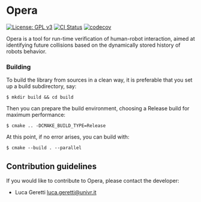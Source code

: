 

# Opera

[![License: GPL v3](https://img.shields.io/badge/License-GPL%20v3-blue.svg)](https://www.gnu.org/licenses/gpl-3.0) [![CI Status](https://github.com/ariadne-cps/opera/workflows/CI/badge.svg)](https://github.com/ariadne-cps/opera/actions/workflows/ci.yml) [![codecov](https://codecov.io/gh/ariadne-cps/opera/branch/main/graph/badge.svg)](https://codecov.io/gh/ariadne-cps/opera)

Opera is a tool for run-time verification of human-robot interaction, aimed at identifying future collisions based on the dynamically stored history of robots behavior.

### Building

To build the library from sources in a clean way, it is preferable that you set up a build subdirectory, say:

```
$ mkdir build && cd build
```

Then you can prepare the build environment, choosing a Release build for maximum performance:

```
$ cmake .. -DCMAKE_BUILD_TYPE=Release
```

At this point, if no error arises, you can build with:

```
$ cmake --build . --parallel
```

## Contribution guidelines ##

If you would like to contribute to Opera, please contact the developer: 

* Luca Geretti <luca.geretti@univr.it>
